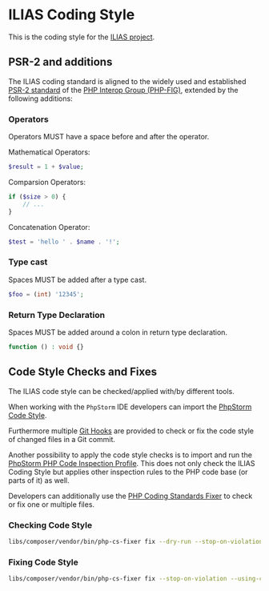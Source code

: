 # ILIAS Coding Style

This is the coding style for the [ILIAS project](https://github.com/ILIAS-eLearning/ILIAS).

## PSR-2 and additions

The ILIAS coding standard is aligned to the widely used and established [PSR-2 standard](https://www.php-fig.org/psr/psr-2/)
of the [PHP Interop Group (PHP-FIG)](https://www.php-fig.org/), extended by the
following additions:

### Operators

Operators MUST have a space before and after the operator.

Mathematical Operators:

```php
$result = 1 + $value;
```

Comparsion Operators:

```php
if ($size > 0) {
    // ...
}
```

Concatenation Operator:

```php
$test = 'hello ' . $name . '!';
```

### Type cast

Spaces MUST be added after a type cast.

```php
$foo = (int) '12345';
```

### Return Type Declaration

Spaces MUST be added around a colon in return type declaration.

```php
function () : void {}
```

## Code Style Checks and Fixes

The ILIAS code style can be checked/applied with/by different tools.

When working with the `PhpStorm` IDE developers can import the
[PhpStorm Code Style](./code-style-configs/php-storm.xml).

Furthermore multiple [Git Hooks](./git-hooks.md#code-style-hooks) are provided
to check or fix the code style of changed files in a Git commit.

Another possibility to apply the code style checks is to import and run
the [PhpStorm PHP Code Inspection Profile](./inspection-configs/php-storm-php-inspections.xml).
This does not only check the ILIAS Coding Style but applies other inspection
rules to the PHP code base (or parts of it) as well. 

Developers can additionally use the [PHP Coding Standards Fixer](https://github.com/FriendsOfPHP/PHP-CS-Fixer)
to check or fix one or multiple files.

### Checking Code Style

```bash
libs/composer/vendor/bin/php-cs-fixer fix --dry-run --stop-on-violation --using-cache=no --diff --config=./CI/PHP-CS-Fixer/code-format.php_cs [FILE]
```
### Fixing Code Style

```bash
libs/composer/vendor/bin/php-cs-fixer fix --stop-on-violation --using-cache=no --diff --config=./CI/PHP-CS-Fixer/code-format.php_cs [FILE]
```